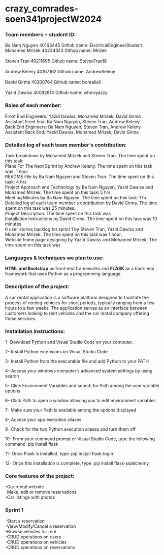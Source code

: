 # crazy_comrades-soen341projectW2024

### Team members + student ID: <br>
Ba Nam Nguyen	  40163445	         Github name: ElectricalEngineerStudent<br>
Mohamed Mrizek	40234343	         Github name: Mrizek<br>	 
Steven Tran	    40211695	         Github name: StevenTran18<br> 	 
Andrew Keleny  	40167162           Github name: AndrewKeleny<br>	 	 
David Girma	    40208764	         Github name: borealis8<br> 	 
Yazid Dawiss	  40092814	         Github name: whoisyazzy<br>

### Roles of each member: <br>
Front End Engineers: Yazid Dawiss, Mohamed Mrizek, David Girma <br>
Assistant Front End: Ba Nam Nguyen, Steven Tran, Andrew Keleny <br>
Back End Engineers: Ba Nam Nguyen, Steven Tran, Andrew Keleny <br>
Assistant Back End: Yazid Dawiss, Mohamed Mrizek, David Girma <br>

### Detailed log of each team member's contribution: <br>
Task breakdown by Mohamed Mrizek and Steven Tran. The time spent on this task: <br> 
Plans For The Next Sprint by Andrew Keleny. The time spent on this task was: 1 hour <br>
README File by Ba Nam Nguyen and Steven Tran. The time spent on this task: 4 hrs <br> 
Project Approach and Technology by Ba Nam Nguyen, Yazid Dawiss and Mohamed Mrizek. The time spent on this task: 5 hrs <br> 
Meeting Minutes by Ba Nam Nguyen. The time spent on this task: 1 hr <br> 
Detailed log of each team member's contribution by David Girma. The time spent on this task was 25 minutes. <br> 
Project Description. The time spent on this task was <br> 
Installation Instructions by David Girma. The time spent on this task was 10 minutes. <br> 
6 user stories backlog for sprint 1 by Steven Tran, Yazid Dawiss and Mohamed Mrizek. The time spent on this task was 1 hour. <br> 
Website home page designing by Yazid Dawiss and Mohamed Mrizek. The time spent on this task was <br> 


### Languages & techniques we plan to use: <br>
**HTML and Bootstrap** as front-end frameworks and **FLASK** as a back-end framework that uses Python as a programming language. <br>

### Description of the project:<br>

A car rental application is a software platform designed to facilitate the process of renting vehicles for short periods, typically ranging from a few hours to a few weeks. The application serves as an interface between customers looking to rent vehicles and the car rental company offering those services. <br>

### Installation instructions: <br>
1- Download Python and Visual Studio Code on your computer. <br>

2- Install Python extensions on Visual Studio Code  <br>

3- Install Python from the executable file and add Python to your PATH  <br>

4- Access your windows computer’s advanced system settings by using search  <br>

5- Click Environment Variables and search for Path among the user variable options  <br>

6- Click Path to open a window allowing you to edit environment variables  <br>

7- Make sure your Path is available among the options displayed  <br>

8- Access your app execution aliases  <br>

9- Check for the two Python execution aliases and turn them off  <br>

10- From your command prompt or Visual Studio Code, type the following command: pip install flask  <br>

11- Once Flask is installed, type: pip install flask-login  <br>

12- Once this installation is complete, type: pip install flask-sqlalchemy <br>

### Core features of the project: <br>

-Car rental website<br> -Make, edit or remove reservations<br> -Car listings with photos<br>


### Sprint 1 <br>
-Start a reservation <br>
-View/Modify/Cancel a reservation <br>
-Browse vehicles for rent <br>
-CRUD operations on users <br>
-CRUD operations on vehicles <br>
-CRUD operations on reservations <br>


